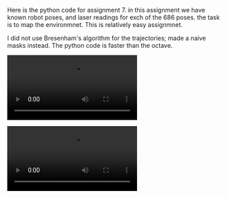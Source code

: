 Here is the python code for assignment 7.
in this assignment we have known robot poses, and laser readings for exch of the 686 poses. the task is to map the environmnet.
This is relatively easy assignmnet.

I did not use Bresenham's algorithm for the trajectories; made a naive masks instead. The python code is faster than the octave.

![alt text](https://github.com/menashe-soffer/ROBOT-MAPPING-assignment-solutions/blob/main/assignment%207%20part%201%20-%20gridmaps/plots/gridmap_0.5.mp4)

![alt text](https://github.com/menashe-soffer/ROBOT-MAPPING-assignment-solutions/blob/main/assignment%207%20part%201%20-%20gridmaps/plots/gridmap_0.1.mp4)
